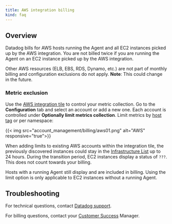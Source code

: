 ```yaml
---
title: AWS integration billing
kind: faq
---
```


## Overview

Datadog bills for AWS hosts running the Agent and all EC2 instances picked up by the AWS integration. You are not billed twice if you are running the Agent on an EC2 instance picked up by the AWS integration.

Other AWS resources (ELB, EBS, RDS, Dynamo, etc.) are not part of monthly billing and configuration exclusions do not apply. **Note**: This could change in the future.

### Metric exclusion

Use the [AWS integration tile][1] to control your metric collection. Go to the **Configuration** tab and select an account or add a new one. Each account is controlled under **Optionally limit metrics collection**. Limit metrics by [host tag][2] or per namespace:

{{< img src="account_management/billing/aws01.png" alt="AWS" responsive="true">}}

When adding limits to existing AWS accounts within the integration tile, the previously discovered instances could stay in the [Infrastructure List][3] up to 24 hours. During the transition period, EC2 instances display a status of `???`. This does not count towards your billing.

Hosts with a running Agent still display and are included in billing. Using the limit option is only applicable to EC2 instances without a running Agent.

## Troubleshooting
For technical questions, contact [Datadog support][4].

For billing questions, contact your [Customer Success][5] Manager.

[1]: https://app.datadoghq.com/account/settings#integrations/amazon_web_services
[2]: /tagging/using_tags/#integrations
[3]: /graphing/infrastructure
[4]: /help
[5]: mailto:success@datadoghq.com

